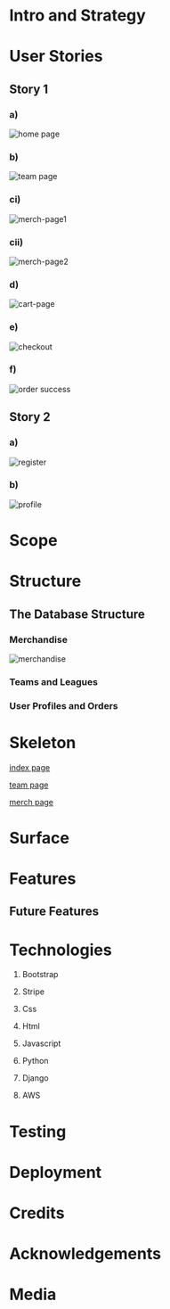 # Intro and Strategy

# User Stories

## Story 1

### a)
![home page](./media/home-page.png)

### b)
![team page](./media/team-page.png)

### ci)
![merch-page1](./media/merch-page1.png)
### cii)
![merch-page2](./media/merch-page2.png)

### d)
![cart-page](./media/cart-page.png)

### e)
![checkout](./media/checkout.png)

### f)
![order success](./media/order.png)

## Story 2

### a)
![register](./media/signup-page.png)

### b)
![profile](./media/profile-page.png)

# Scope

# Structure

## The Database Structure

### Merchandise

![merchandise](./media/merchandise.png)

### Teams and Leagues

### User Profiles and Orders 

# Skeleton 

[index page](./media/wireframe-index.png)

[team page](./media/wireframe-team.png.png)

[merch page](./media/wireframe-individual-merch.png)

# Surface

# Features

## Future Features

# Technologies 

1) Bootstrap

2) Stripe

3) Css

4) Html

5) Javascript
 
6) Python

7) Django

8) AWS

# Testing

# Deployment

# Credits

# Acknowledgements

# Media
